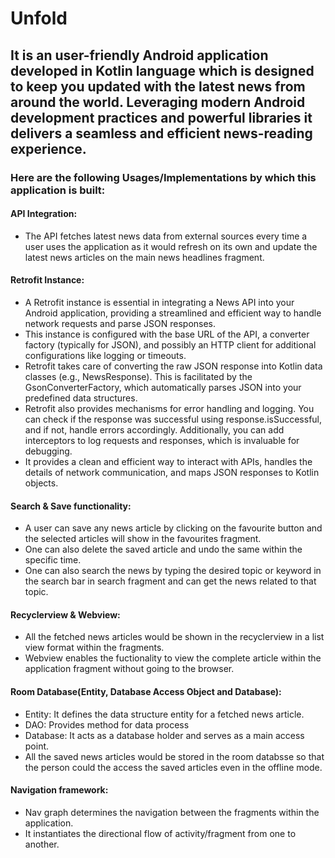 # Unfold
## It is an user-friendly Android application developed in Kotlin language which is designed to keep you updated with the latest news from around the world. Leveraging modern Android development practices and powerful libraries it delivers a seamless and efficient news-reading experience.

### Here are the following Usages/Implementations by which this application is built: 
#### API Integration:
- The API fetches latest news data from external sources every time a user uses the application as it would refresh on its own and update the latest news articles on the main news headlines fragment.

#### Retrofit Instance:
- A Retrofit instance is essential in integrating a News API into your Android application, providing a streamlined and efficient way to handle network requests and parse JSON responses.
- This instance is configured with the base URL of the API, a converter factory (typically for JSON), and possibly an HTTP client for additional configurations like logging or timeouts.
- Retrofit takes care of converting the raw JSON response into Kotlin data classes (e.g., NewsResponse). This is facilitated by the GsonConverterFactory, which automatically parses JSON into your predefined data structures.
- Retrofit also provides mechanisms for error handling and logging. You can check if the response was successful using response.isSuccessful, and if not, handle errors accordingly. Additionally, you can add interceptors to log requests and responses, which is invaluable for debugging.
- It provides a clean and efficient way to interact with APIs, handles the details of network communication, and maps JSON responses to Kotlin objects.


#### Search & Save functionality:
- A user can save any news article by clicking on the favourite button and the selected articles will show in the favourites fragment.
- One can also delete the saved article and undo the same within the specific time.
- One can also search the news by typing the desired topic or keyword in the search bar in search fragment and can get the news related to that topic.

#### Recyclerview & Webview:
- All the fetched news articles would be shown in the recyclerview in a list view format within the fragments.
- Webview enables the fuctionality to view the complete article within the application fragment without going to the browser.

#### Room Database(Entity, Database Access Object and Database):
- Entity: It defines the data structure entity for a fetched news article.
- DAO: Provides method for data process
- Database: It acts as a database holder and serves as a main access point.
- All the saved news articles would be stored in the room databsse so that the person could the access the saved articles even in the offline mode.

#### Navigation framework:
- Nav graph determines the navigation between the fragments within the application.
- It instantiates the directional flow of activity/fragment from one to another.
